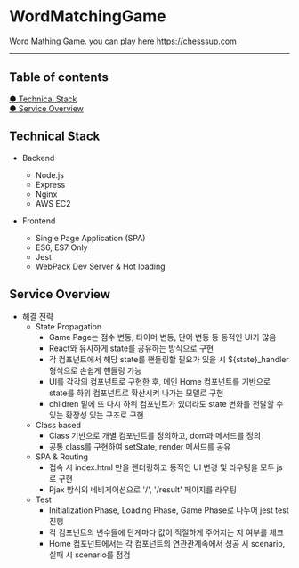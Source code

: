 # WordMatchingGame

Word Mathing Game. you can play here <https://chesssup.com>

----

## Table of contents

[● Technical Stack](#Technial-Stack)  
[● Service Overview](#Service-Overview)   

## Technical Stack

* Backend
  * Node.js
  * Express
  * Nginx
  * AWS EC2

* Frontend
  * Single Page Application (SPA)
  * ES6, ES7 Only
  * Jest
  * WebPack Dev Server & Hot loading

## Service Overview

* 해결 전략
  * State Propagation
    * Game Page는 점수 변동, 타이머 변동, 단어 변동 등 동적인 UI가 많음
    * React와 유사하게 state를 공유하는 방식으로 구현
    * 각 컴포넌트에서 해당 state를 핸들링할 필요가 있을 시 ${state}_handler 형식으로 손쉽게 핸들링 가능
    * UI를 각각의 컴포넌트로 구현한 후, 메인 Home 컴포넌트를 기반으로 state를 하위 컴포넌트로 확산시켜 나가는 모델로 구현
    * children 밑에 또 다시 하위 컴포넌트가 있더라도 state 변화를 전달할 수 있는 확장성 있는 구조로 구현
  * Class based
    * Class 기반으로 개별 컴포넌트를 정의하고, dom과 메서드를 정의
    * 공통 class를 구현하여 setState, render 메서드를 공유
  * SPA & Routing
    * 접속 시 index.html 만을 렌더링하고 동적인 UI 변경 및 라우팅을 모두 js로 구현
    * Pjax 방식의 네비게이션으로 '/', '/result' 페이지를 라우팅
  * Test
    * Initialization Phase, Loading Phase, Game Phase로 나누어 jest test 진행
    * 각 컴포넌트의 변수들에 단계마다 값이 적절하게 주어지는 지 여부를 체크
    * Home 컴포넌트에서는 각 컴포넌트의 연관관계속에서 성공 시 scenario, 실패 시 scenario를 점검
